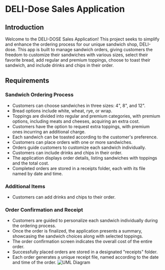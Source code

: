 # DELI-Dose Sales Application
 
## Introduction

Welcome to the DELI-DOSE Sales Application!
This project seeks to simplify and enhance the ordering process for our unique sandwich shop, DELI-dose.
This app is built to manage sandwich orders, giving customers the freedom to customize their sandwiches with various sizes, 
select their favorite bread, add regular and premium toppings, choose to toast their sandwich, and include drinks and chips in their order.


## Requirements

### Sandwich Ordering Process

- Customers can choose sandwiches in three sizes: 4", 8", and 12".
- Bread options include white, wheat, rye, or wrap.
- Toppings are divided into regular and premium categories, with premium options, including meats and cheeses, acquiring an extra cost.
- Customers have the option to request extra toppings, with premium ones incurring an additional charge.
- Each sandwich can be toasted according to the customer's preference.
- Customers can place orders with one or more sandwiches.
- Orders guide customers to customize each sandwich individually.
- Customers can include drinks and chips in their order.
- The application displays order details, listing sandwiches with toppings and the total cost.
- Completed orders are stored in a receipts folder, each with its file named by date and time.

### Additional Items

- Customers can add drinks and chips to their order.

### Order Confirmation and Receipt

- Customers are guided to personalize each sandwich individually during the ordering process.
- Once the order is finalized, the application presents a summary, showcasing the sandwich choices along with selected toppings. 
- The order confirmation screen indicates the overall cost of the entire order. 
- Successfully placed orders are stored in a designated "receipts" folder. 
- Each order generates a unique receipt file, named according to the date and time of the order.
![UML Diagram](https://github.com/SleamanAbdelhadi/deli-dose/assets/147070134/b904a3e0-99ab-4560-aa74-d2e7b2eafba5)
